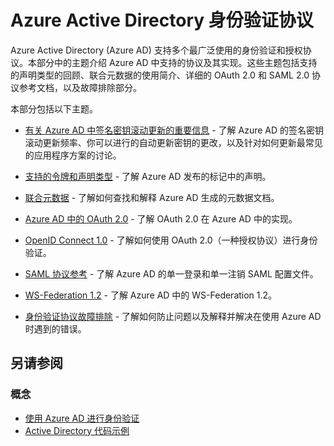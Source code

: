 <properties 
   pageTitle="Azure Active Directory 身份验证协议"
   description="概述 Azure Active Directory (AD) 支持的身份验证协议"
   documentationCenter="dev-center-name"
   authors="msmbaldwin"
   services="active-directory" 
   manager="mbaldwin"
   editor=""/>

<tags
   ms.service="active-directory"
   ms.date="04/29/2015"
   wacn.date="06/16/2015"/>

# Azure Active Directory 身份验证协议

Azure Active Directory (Azure AD) 支持多个最广泛使用的身份验证和授权协议。本部分中的主题介绍 Azure AD 中支持的协议及其实现。这些主题包括支持的声明类型的回顾、联合元数据的使用简介、详细的 OAuth 2.0 和 SAML 2.0 协议参考文档，以及故障排除部分。

本部分包括以下主题。

- [有关 Azure AD 中签名密钥滚动更新的重要信息](https://msdn.microsoft.com/zh-cn/library/azure/dn641920.aspx) - 了解 Azure AD 的签名密钥滚动更新频率、你可以进行的自动更新密钥的更改，以及针对如何更新最常见的应用程序方案的讨论。


- [支持的令牌和声明类型](active-directory-token-and-claims) - 了解 Azure AD 发布的标记中的声明。


- [联合元数据](https://msdn.microsoft.com/zh-cn/library/azure/dn195592.aspx) - 了解如何查找和解释 Azure AD 生成的元数据文档。


- [Azure AD 中的 OAuth 2.0](https://msdn.microsoft.com/zh-cn/library/azure/dn645545.aspx) - 了解 OAuth 2.0 在 Azure AD 中的实现。


- [OpenID Connect 1.0](https://msdn.microsoft.com/zh-cn/library/azure/dn645541.aspx) - 了解如何使用 OAuth 2.0（一种授权协议）进行身份验证。


- [SAML 协议参考](https://msdn.microsoft.com/zh-cn/library/azure/dn195591.aspx) - 了解 Azure AD 的单一登录和单一注销 SAML 配置文件。


- [WS-Federation 1.2](https://msdn.microsoft.com/zh-cn/library/azure/dn903702.aspx) - 了解 Azure AD 中的 WS-Federation 1.2。


- [身份验证协议故障排除](https://msdn.microsoft.com/zh-cn/library/azure/dn195584.aspx) - 了解如何防止问题以及解释并解决在使用 Azure AD 时遇到的错误。



## 另请参阅 


### 概念  

- [使用 Azure AD 进行身份验证](https://msdn.microsoft.com/zh-cn/library/azure/dn385718.aspx)
- [Active Directory 代码示例](active-directory-code-samples)

<!---HONumber=60-->